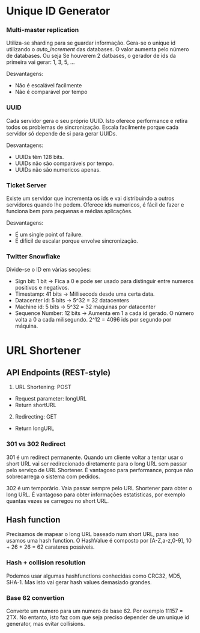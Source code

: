 # Unique ID Generator

### Multi-master replication

Utiliza-se sharding para se guardar informação. Gera-se o unique id utilizando o _auto_increment_ das databases. O valor aumenta pelo número de databases. Ou seja Se houverem 2 datbases, o gerador de ids da primeira vai gerar: 1, 3, 5, ...

Desvantagens:

- Não é escalável facilmente
- Não é comparável por tempo

### UUID

Cada servidor gera o seu próprio UUID. Isto oferece performance e retira todos os problemas de sincronização. Escala facilmente porque cada servidor só depende de si para gerar UUIDs.

Desvantagens:

- UUIDs têm 128 bits.
- UUIDs não são comparáveis por tempo.
- UUIDs não são numericos apenas.

### Ticket Server

Existe um servidor que incrementa os ids e vai distribuindo a outros servidores quando lhe pedem. Oferece ids numericos, é fácil de fazer e funciona bem para pequenas e médias aplicações.

Desvantagens:

- É um single point of failure.
- É dificil de escalar porque envolve sincronização.

### Twitter Snowflake

Divide-se o ID em várias secções:

- Sign bit: 1 bit -> Fica a 0 e pode ser usado para distinguir entre numeros positivos e negativos.
- Timestamp: 41 bits -> Millisecods desde uma certa data.
- Datacenter id: 5 bits -> 5^32 = 32 datacenters
- Machine id: 5 bits -> 5^32 = 32 maquinas por datacenter
- Sequence Number: 12 bits -> Aumenta em 1 a cada id gerado. O número volta a 0 a cada milisegundo. 2^12 = 4096 ids por segundo por máquina.

# URL Shortener

## API Endpoints (REST-style)

1. URL Shortening: POST

- Request parameter: longURL
- Return shortURL

2. Redirecting: GET

- Return longURL

### 301 vs 302 Redirect

301 é um redirect permanente. Quando um cliente voltar a tentar usar o short URL vai ser redirecionado diretamente para o long URL sem passar pelo serviço de URL Shortener. É vantagoso para performance, porque não sobrecarrega o sistema com pedidos.

302 é um temporário. Vaia passar sempre pelo URL Shortener para obter o long URL. É vantagoso para obter informações estatisticas, por exemplo quantas vezes se carregou no short URL.

## Hash function

Precisamos de mapear o long URL baseado num short URL, para isso usamos uma hash function. O HashValue é composto por [A-Z,a-z,0-9], 10 + 26 + 26 = 62 carateres possiveis.

### Hash + collision resolution

Podemos usar algumas hashfunctions conhecidas como CRC32, MD5, SHA-1. Mas isto vai gerar hash values demasiado grandes.

### Base 62 convertion

Converte um numero para um numero de base 62. Por exemplo 11157 = 2TX. No entanto, isto faz com que seja preciso depender de um unique id generator, mas evitar collisions.

